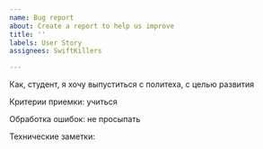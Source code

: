 ```yaml
---
name: Bug report
about: Create a report to help us improve
title: ''
labels: User Story
assignees: SwiftKillers

---
```


Как, студент, я хочу выпуститься с политеха, с целью развития

Критерии приемки: учиться

Обработка ошибок: не просыпать

Технические заметки:
